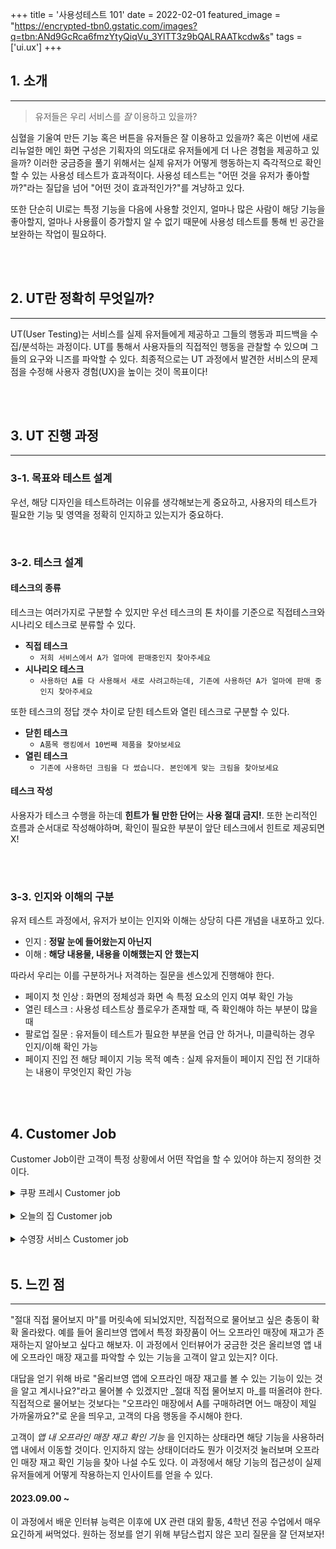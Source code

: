 +++
title = '사용성테스트 101'
date = 2022-02-01
featured_image = "https://encrypted-tbn0.gstatic.com/images?q=tbn:ANd9GcRca6fmzYtyQiqVu_3YlTT3z9bQALRAATkcdw&s"
tags = ['ui.ux']
+++

## 1. 소개
____

> 유저들은 우리 서비스를 _잘_ 이용하고 있을까?

심혈을 기울여 만든 기능 혹은 버튼을 유저들은 잘 이용하고 있을까? 혹은 이번에 새로 리뉴얼한 메인 화면 구성은 기획자의 의도대로 유저들에게 더 나은 경험을 제공하고 있을까? 이러한 궁금증을 풀기 위해서는 실제 유저가 어떻게 행동하는지 즉각적으로 확인할 수 있는 사용성 테스트가 효과적이다. 사용성 테스트는 "어떤 것을 유저가 좋아할까?"라는 질답을 넘어 "어떤 것이 효과적인가?"를 겨냥하고 있다.

또한 단순히 UI로는 특정 기능을 다음에 사용할 것인지, 얼마나 많은 사람이 해당 기능을 좋아할지, 얼마나 사용률이 증가할지 알 수 없기 때문에 사용성 테스트를 통해 빈 공간을 보완하는 작업이 필요하다.

<br>
<br>

## 2. UT란 정확히 무엇일까?
____
UT(User Testing)는 서비스를 실제 유저들에게 제공하고 그들의 행동과 피드백을 수집/분석하는 과정이다. UT를 통해서 사용자들의 직접적인 행동을 관찰할 수 있으며 그들의 요구와 니즈를 파악할 수 있다. 최종적으로는 UT 과정에서 발견한 서비스의 문제점을 수정해 사용자 경험(UX)을 높이는 것이 목표이다!

<br>
<br>

## 3. UT 진행 과정
____
### 3-1. 목표와 테스트 설계
우선, 해당 디자인을 테스트하려는 이유를 생각해보는게 중요하고, 사용자의 테스트가 필요한 기능 및 영역을 정확히 인지하고 있는지가 중요하다.

<br>

### 3-2. 테스크 설계

#### 테스크의 종류
테스크는 여러가지로 구분할 수 있지만 우선 테스크의 톤 차이를 기준으로 직접테스크와 시나리오 테스크로 분류할 수 있다.
- **직접 테스크**
  - `저희 서비스에서 A가 얼마에 판매중인지 찾아주세요`
- **시나리오 테스크**
  - `사용하던 A를 다 사용해서 새로 사려고하는데, 기존에 사용하던 A가 얼마에 판매 중인지 찾아주세요`  

또한 테스크의 정답 갯수 차이로 닫힌 테스트와 열린 테스크로 구분할 수 있다.
  - **닫힌 테스크**
    - `A품목 랭킹에서 10번째 제품을 찾아보세요`
  - **열린 테스크**
    - `기존에 사용하던 크림을 다 썼습니다. 본인에게 맞는 크림을 찾아보세요`  
  
#### 테스크 작성
사용자가 테스크 수행을 하는데 **힌트가 될 만한 단어**는 **사용 절대 금지!**. 또한 논리적인 흐름과 순서대로 작성해야하며, 확인이 필요한 부분이 앞단 테스크에서 힌트로 제공되면 X!

<br>
<br>

### 3-3. 인지와 이해의 구분
유저 테스트 과정에서, 유저가 보이는 인지와 이해는 상당히 다른 개념을 내포하고 있다.
  - 인지 : **정말 눈에 들어왔는지 아닌지**
  - 이해 : **해당 내용물, 내용을 이해했는지 안 했는지**  

따라서 우리는 이를 구분하거나 저격하는 질문을 센스있게 진행해야 한다.
  - 페이지 첫 인상 : 화면의 정체성과 화면 속 특정 요소의 인지 여부 확인 가능
  - 열린 테스크 : 사용성 테스트상 플로우가 존재할 때, 즉 확인해야 하는 부분이 많을 때
  - 팔로업 질문 : 유저들이 테스트가 필요한 부분을 언급 안 하거나, 미클릭하는 경우 인지/이해 확인 가능
  - 페이지 진입 전 해당 페이지 기능 목적 예측 : 실제 유저들이 페이지 진입 전 기대하는 내용이 무엇인지 확인 가능

<br>
<br>

## 4. Customer Job
Customer Job이란 고객이 특정 상황에서 어떤 작업을 할 수 있어야 하는지 정의한 것이다.  

<details>
<summary>쿠팡 프레시 Customer job</summary>
<div markdown="1">

> 쿠팡 프레시 화면상 모든 customer job을 작성해 보자!
- 고객이 검색창을 활용해 원하는 제품을 검색할 수 있어야 한다.
- 고객이 검색창 아래 테그를 활용해 제품을 탐색할 수 있어야 한다.
- 고객이 고객 개인별 추천 카테고리 제품 노출 로직을 이해할 수 있어야 한다.
- 고객이 개인별 추천 카테고리를 통해 제품을 검색할 수 있어야 한다.
- 고객이 상단 네비게이션 바 하단의 가로 스크롤바(테그)를 통해 제품을 탐색할 수 있어야 한다.
- n 딱지가 붙은 카테고리는 새로운 정보가 추가되었다는 것을 알 수 있다.
- 고객이 최상단 좌측의 "프래시 카테고리"를 통해 제품을 탐색할 수 있어야 한다.
- 고객이 상단 네비게이션 바 좌측의 서치 아이콘을 통해 제품을 검색할 수 있어야 한다.
</div>
</details>

<br>

<details>
<summary>오늘의 집 Customer job</summary>
<div markdown="1">

> 고객들이 오늘의 집에서 콘텐츠를 잘 탐색하고 있는지 알아보자!
- 상단 검색 바를 통해 검색할 수 있어야 한다.
- 우측 상단 책갈피 아이콘을 통해 책갈피 리스트를 볼 수 있어야 한다.
- 우측 상단 장바구니 아이콘을 통해 장바구니 리스트를 볼 수 있어야 한다.
- 광고 배너 아래 가로 스크롤바를 통해 원하는 카테고리의 제품을 탐색할 수 있어야 한다.
- 00님을 위한 추천 집들이 영역을 통해 콘텐츠를 탐색할 수 있어야 한다.
- **00님을 위한 추천 집들이 영역에 게시된 콘텐츠 썸네일 우측 하단의 책갈피 아이콘을 클릭해 콘텐츠를 책갈피 할 수 있어야 한다.**
- **우측 하단 하늘색 원형 버튼을 눌러 글쓰기 작업을 할 수 있어야 한다.**
</div>
</details>

<br>

<details>
<summary> 수영장 서비스 Customer job</summary>
<div markdown="1">

> 기획한 서비스의 프로토타입을 통해 customer job을 작성한 후 해당 프로토타입이 잘 만들어졌는지 점검해 보자!
- 수영장 위치를 선택할 수 있다.
- 공립/사립 수영장을 선택할 수 있다.
- 최소/최대 가격을 설정할 수 있다.
- 본인의 나이대를 정할 수 있다.
- 본인의 수영 실력을 선택할 수 있다.
- 본인이 원하는 강습 시간대를 고를 수 있다.
- 본인이 원하는 레인을 고를 수 있다.
- 본인이 원하는 시설을 고를 수 있다.
- 본인이 원하는 레슨 유형을 고를 수 있다.
- 본인이 원하는 등록 방법을 고를 수 있다.
- 필터를 저장할 수 있다.
- 조건 선택 후 '찾아보기' 버튼으로 서칭할 수 있다.
- 저장한 필터를 통해 검색할 수 있다 등등...
</div>
</details>

<br>

## 5. 느낀 점
____
"절대 직접 물어보지 마"를 머릿속에 되뇌었지만, 직접적으로 물어보고 싶은 충동이 확확 올라왔다. 예를 들어 올리브영 앱에서 특정 화장품이 어느 오프라인 매장에 재고가 존재하는지 알아보고 싶다고 해보자. 이 과정에서 인터뷰어가 궁금한 것은 올리브영 앱 내에 오프라인 매장 재고를 파악할 수 있는 기능을 고객이 알고 있는지? 이다.  

대답을 얻기 위해 바로 "올리브영 앱에 오프라인 매장 재고를 볼 수 있는 기능이 있는 것을 알고 계시나요?"라고 물어볼 수 있겠지만 _절대 직접 물어보지 마_를 떠올려야 한다. 직접적으로 물어보는 것보다는 "오프라인 매장에서 A를 구매하려면 어느 매장이 제일 가까울까요?"로 운을 띄우고, 고객의 다음 행동을 주시해야 한다.  

고객이 _앱 내 오프라인 매장 재고 확인 기능_ 을 인지하는 상태라면 해당 기능을 사용하러 앱 내에서 이동할 것이다. 인지하지 않는 상태이더라도 뭔가 이것저것 눌러보며 오프라인 매장 재고 확인 기능을 찾아 나설 수도 있다. 이 과정에서 해당 기능의 접근성이 실제 유저들에게 어떻게 작용하는지 인사이트를 얻을 수 있다.

#### 2023.09.00 ~
이 과정에서 배운 인터뷰 능력은 이후에 UX 관련 대외 활동, 4학년 전공 수업에서 매우 요긴하게 써먹었다. 원하는 정보를 얻기 위해 부담스럽지 않은 꼬리 질문을 잘 던져보자!

<br>
<br>